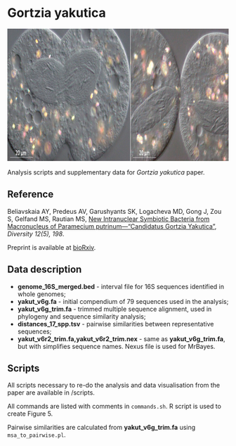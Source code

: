 # Gortzia yakutica 

<img width="940" height="301" src="https://github.com/apredeus/yakutica/blob/master/img/figure3.jpg">

Analysis scripts and supplementary data for *Gortzia yakutica* paper.

## Reference

Beliavskaia AY, Predeus AV, Garushyants SK, Logacheva MD, Gong J, Zou S, Gelfand MS, Rautian MS, [New Intranuclear Symbiotic Bacteria from Macronucleus of Paramecium putrinum—“Candidatus Gortzia Yakutica”](https://www.mdpi.com/1424-2818/12/5/198), *Diversity 12(5), 198*.

Preprint is available at [bioRxiv](https://www.biorxiv.org/content/10.1101/2020.01.13.895557v1).

## Data description

* **genome_16S_merged.bed** - interval file for 16S sequences identified in whole genomes;
* **yakut_v6g.fa** - initial compendium of 79 sequences used in the analysis;
* **yakut_v6g_trim.fa** - trimmed multiple sequence alignment, used in phylogeny and sequence similarity analysis;
* **distances_17_spp.tsv** - pairwise similarities between representative sequences; 
* **yakut_v6r2_trim.fa,yakut_v6r2_trim.nex** - same as **yakut_v6g_trim.fa**, but with simplifies sequence names. Nexus file is used for MrBayes.

## Scripts

All scripts necessary to re-do the analysis and data visualisation from the paper are available in /scripts. 

All commands are listed with comments in `commands.sh`. R script is used to create Figure 5. 

Pairwise similarities are calculated from **yakut_v6g_trim.fa** using `msa_to_pairwise.pl`. 
